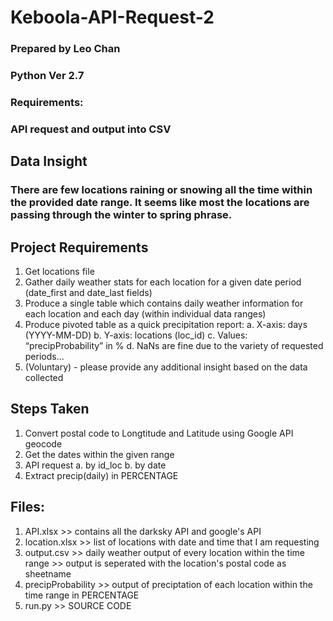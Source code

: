 # Keboola-API-Request-2
### Prepared by Leo Chan                                                                      ###
### Python Ver 2.7                                                                            ###
### Requirements:                                                                             ###
### API request and output into CSV                                                           ###

## Data Insight
### There are few locations raining or snowing all the time within the provided date range. It seems like most the locations are passing through the winter to spring phrase.



## Project Requirements
1. Get locations file
2. Gather daily weather stats for each location for a given date period (date_first and date_last fields)
3. Produce a single table which contains daily weather information for each location and each day (within individual data ranges)
4. Produce pivoted table as a quick precipitation report:
    a. X-axis: days (YYYY-MM-DD)
    b. Y-axis: locations (loc_id)
    c. Values: “precipProbability” in %
    d. NaNs are fine due to the variety of requested periods...
5. (Voluntary) - please provide any additional insight based on the data collected

## Steps Taken
1. Convert postal code to Longtitude and Latitude using Google API geocode
2. Get the dates within the given range
3. API request
    a. by id_loc
    b. by date
4. Extract precip(daily) in PERCENTAGE

## Files:
1. API.xlsx              >> contains all the darksky API and google's API
2. location.xlsx         >> list of locations with date and time that I am requesting
3. output.csv            >> daily weather output of every location within the time range
                         >> output is seperated with the location's postal code as sheetname
4. precipProbability     >> output of preciptation of each location within the time range in PERCENTAGE
5. run.py                >> SOURCE CODE

